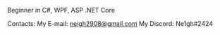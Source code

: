 Beginner in C#, WPF, ASP .NET Core

Contacts:
My E-mail: neigh2908@gmail.com
My Discord: Ne1gh#2424
